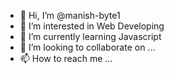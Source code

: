 - 👋 Hi, I’m @manish-byte1
- 👀 I’m interested in Web Developing
- 🌱 I’m currently learning Javascript
- 💞️ I’m looking to collaborate on ...
- 📫 How to reach me ...

<!---
manish-byte1/manish-byte1 is a ✨ special ✨ repository because its `README.md` (this file) appears on your GitHub profile.
You can click the Preview link to take a look at your changes.
--->
